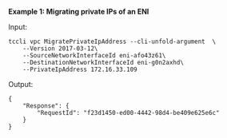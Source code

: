 **Example 1: Migrating private IPs of an ENI**



Input: 

```
tccli vpc MigratePrivateIpAddress --cli-unfold-argument  \
    --Version 2017-03-12\
    --SourceNetworkInterfaceId eni-afo43z61\
    --DestinationNetworkInterfaceId eni-g0n2axhd\
    --PrivateIpAddress 172.16.33.109
```

Output: 
```
{
    "Response": {
        "RequestId": "f23d1450-ed00-4442-98d4-be409e625e6c"
    }
}
```

